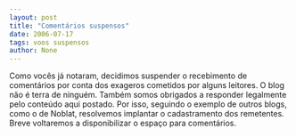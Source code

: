 ```yaml
---
layout: post
title: "Comentários suspensos"
date: 2006-07-17
tags: voos suspensos
author: None
---
```

Como vocês já notaram, decidimos suspender&nbsp;o recebimento de comentários por conta dos exageros cometidos por alguns leitores. O blog não é&nbsp;terra de ninguém. Também somos obrigados a responder legalmente pelo conteúdo aqui postado.
Por isso, seguindo o exemplo de outros blogs, como o de Noblat, resolvemos implantar o cadastramento dos remetentes.
Breve voltaremos a disponibilizar o espaço para comentários. 